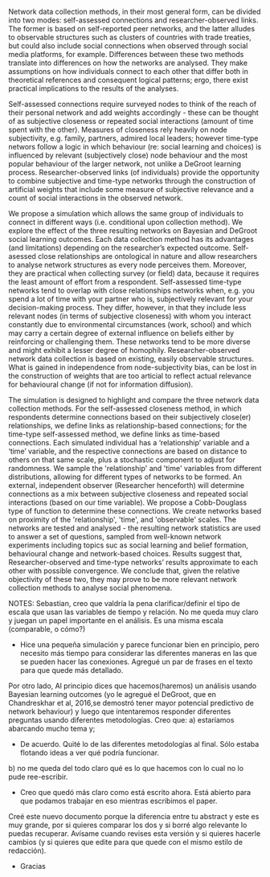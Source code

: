 Network data collection methods, in their most general form, can be divided into two modes: self-assessed connections and researcher-observed links. The former is based on self-reported peer networks, and the latter alludes to observable structures such as clusters of countries with trade treaties, but could also include social connections when observed through social media platforms, for example. Differences between these two methods translate into differences on how the networks are analysed. They make assumptions on how individuals connect to each other that differ both in theoretical references and consequent logical patterns; ergo, there exist practical implications to the results of the analyses. 

Self-assessed connections require surveyed nodes to think of the reach of their personal network and add weights accordingly - these can be thought of as subjective closeness or repeated social interactions (amount of time spent with the other). Measures of closeness rely heavily on node subjectivity, e.g. family, partners, admired local leaders; however time-type networs follow a logic in which behaviour (re: social learning and choices) is influenced by relevant (subjectively close) node behaviour and the most popular behaviour of the larger network, not unlike a DeGroot learning process. Researcher-observed links (of individuals) provide the opportunity to combine subjective and time-type networks through the construction of artificial weights that include some measure of subjective relevance and a count of social interactions in the observed network.

We propose a simulation which allows the same group of individuals to connect in different ways (i.e. conditional upon collection method). We explore the effect of the three resulting networks on Bayesian and DeGroot social learning outcomes. Each data collection method has its advantages (and limitations) depending on the researcher’s expected outcome. Self-asessed close relationships are ontological in nature and allow researchers to analyse network structures as every node perceives them. Moreover, they are practical when collecting survey (or field) data, because it requires the least amount of effort from a respondent. Self-assessed time-type networks tend to overlap with close relationships networks when, e.g. you spend a lot of time with your partner who is, subjectively relevant for your decision-making process. They differ, however, in that they include less relevant nodes (in terms of subjective closeness) with whom you interact constantly due to environmental circumstances (work, school) and which may carry a certain degree of external influence on beliefs either by reinforcing or challenging them. These networks tend to be more diverse and might exhibit a lesser degree of homophily. Researcher-observed network data collection is based on existing, easily observable structures. What is gained in independence from node-subjectivity bias, can be lost in the construction of weights that are too articial to reflect actual relevance for behavioural change (if not for information diffusion). 

The simulation is designed to highlight and compare the three network data collection methods. For the self-assessed closeness method, in which respondents determine connections based on their subjectively close(er) relationships, we define links as relationship-based connections; for the time-type self-assessed method, we define links as time-based connections. Each simulated individual has a ‘relationship’ variable and a ‘time’ variable, and the respective connections are based on distance to others on that same scale, plus a stochastic component to adjust for randomness. We sample the 'relationship' and 'time' variables from different distributions, allowing for different types of networks to be formed. An external, independent observer (Researcher henceforth) will determine connections as a mix between subjective closeness and repeated social interactions (based on our time variable). We propose a Cobb-Douglass type of function to determine these connections.
We create networks based on proximity of the 'relationship', 'time', and 'observable' scales. The networks are tested and analysed - the resulting network statistics are used to answer a set of questions, sampled from well-known network experiments including topics suc as social learning and belief formation, behavioural change and network-based choices. Results suggest that, Researcher-observed and time-type networks’ results approximate to each other with possible convergence. We conclude that, given the relative objectivity of these two, they may prove to be more relevant network collection methods to analyse social phenomena.  

NOTES: Sebastian, creo que valdría la pena clarificar/definir el tipo de escala que usan las variables de tiempo y relación. No me queda muy claro y juegan un papel importante en el análisis. Es una misma escala (comparable, o cómo?)
- Hice una pequeña simulación y parece funcionar bien en principio, pero necesito más tiempo para considerar las diferentes maneras en las que se pueden hacer las conexiones. Agregué un par de frases en el texto para que quede más detallado. 

Por otro lado, Al principio dices que hacemos(haremos) un análisis usando Bayesian learning outcomes (yo le agregué el DeGroot, que en Chandreskhar et al, 2016,se demostró tener mayor potencial predictivo de network behaviour) y luego que intentaremos responder diferentes preguntas usando diferentes metodologías. 
Creo que:
a) estaríamos abarcando mucho tema y;
- De acuerdo. Quité lo de las diferentes metodologías al final. Sólo estaba flotando ideas a ver qué podría funcionar.

b) no me queda del todo claro qué es lo que hacemos con lo cual no lo pude ree-escribir. 
- Creo que quedó más claro como está escrito ahora. Está abierto para que podamos trabajar en eso mientras escribimos el paper.

Creé este nuevo documento porque la diferencia entre tu abstract y este es muy grande, por si quieres comparar los dos y si borré algo relevante lo puedas recuperar. Avísame cuando revises esta versión y si quieres hacerle cambios (y si  quieres que edite para que quede con el mismo estilo de redacción).
- Gracias
